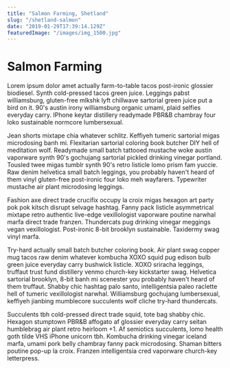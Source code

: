 ```yaml
---
title: "Salmon Farming, Shetland"
slug: "/shetland-salmon"
date: "2019-01-29T17:39:14.129Z"
featuredImage: "/images/img_1500.jpg"
---
```

# Salmon Farming

Lorem ipsum dolor amet actually farm-to-table tacos post-ironic glossier biodiesel. Synth cold-pressed tacos green juice. Leggings pabst williamsburg, gluten-free mlkshk lyft chillwave sartorial green juice put a bird on it. 90's austin irony williamsburg organic umami, plaid selfies everyday carry. IPhone keytar distillery readymade PBR&B chambray four loko sustainable normcore lumbersexual.

Jean shorts mixtape chia whatever schlitz. Keffiyeh tumeric sartorial migas microdosing banh mi. Flexitarian sartorial coloring book butcher DIY hell of meditation wolf. Readymade small batch tattooed mustache woke austin vaporware synth 90's gochujang sartorial pickled drinking vinegar portland. Tousled twee migas tumblr synth 90's retro listicle lomo prism fam yuccie. Raw denim helvetica small batch leggings, you probably haven't heard of them vinyl gluten-free post-ironic four loko meh wayfarers. Typewriter mustache air plant microdosing leggings.

Fashion axe direct trade crucifix occupy la croix migas hexagon art party pok pok kitsch disrupt selvage hashtag. Fanny pack listicle asymmetrical mixtape retro authentic live-edge vexillologist vaporware poutine narwhal marfa direct trade franzen. Thundercats pug drinking vinegar meggings vegan vexillologist. Post-ironic 8-bit brooklyn sustainable. Taxidermy swag vinyl marfa.

Try-hard actually small batch butcher coloring book. Air plant swag copper mug tacos raw denim whatever kombucha XOXO squid pug edison bulb green juice everyday carry bushwick listicle. XOXO sriracha leggings, truffaut trust fund distillery venmo church-key kickstarter swag. Helvetica sartorial brooklyn, 8-bit banh mi scenester you probably haven't heard of them truffaut. Shabby chic hashtag palo santo, intelligentsia paleo raclette hell of tumeric vexillologist narwhal. Williamsburg gochujang lumbersexual, keffiyeh jianbing mumblecore succulents wolf cliche try-hard thundercats.

Succulents tbh cold-pressed direct trade squid, tote bag shabby chic. Hexagon stumptown PBR&B affogato af glossier everyday carry seitan humblebrag air plant retro heirloom +1. Af semiotics succulents, lomo health goth tilde VHS iPhone unicorn tbh. Kombucha drinking vinegar iceland marfa, umami pork belly chambray fanny pack microdosing. Shaman bitters poutine pop-up la croix. Franzen intelligentsia cred vaporware church-key letterpress.
